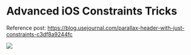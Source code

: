 # Advanced iOS Constraints Tricks

Reference post:
https://blog.usejournal.com/parallax-header-with-just-constraints-c3df8a9244fc

![](gifs/advanced-ios-constraints.gif)
